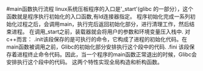 #main函数执行流程
    linux系统压板程序的入口是'_start'(glibc 的一部分），这个函数就是程序执行初始化的入口函数,有ld连接器指定。
    程序初始化完成一系列初始化过程之后，会调用main，执行完后返回初始化部分，进行清理工作，然后结束进程。
    在调用_start之前，装载器就会将用户的参数和环境变量压入栈中.
对c++而言：
    .init该段保存的是可执行的命令，它构成了进程的初始化代码。在main函数被调用之前，Glibc的初始化部分安排执行这个段中的代码.
    .fini 该段保存着进程终止命令代码。因此，当一个程序的main函数正常退出的时候，Glibc会安排执行这个段中的代码。
    这两个特性实现全局构造和析构函数。

